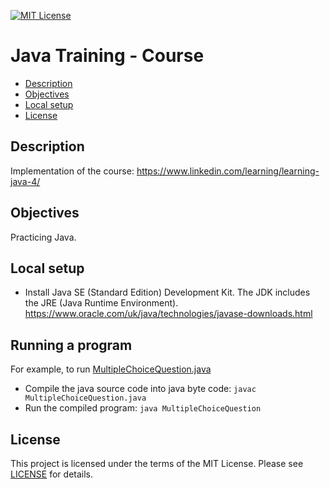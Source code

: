[![MIT License](https://img.shields.io/badge/License-MIT-green.svg)](LICENSE.md)

# Java Training - Course

* [Description](#description)
* [Objectives](#objectives)
* [Local setup](#local-setup)
* [License](#license)

## Description
Implementation of the course: https://www.linkedin.com/learning/learning-java-4/

## Objectives
Practicing Java.

## Local setup
- Install Java SE (Standard Edition) Development Kit. The JDK includes the JRE (Java Runtime Environment). 
 https://www.oracle.com/uk/java/technologies/javase-downloads.html
 
## Running a program
For example, to run [MultipleChoiceQuestion.java](src/MultipleChoiceQuestion.java)
- Compile the java source code into java byte code: `javac MultipleChoiceQuestion.java`
- Run the compiled program: `java MultipleChoiceQuestion`
  
## License
This project is licensed under the terms of the MIT License.
Please see [LICENSE](LICENSE.md) for details.
